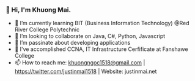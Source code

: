 ### 👋 Hi, I'm Khuong Mai.

<!--
**khuongngoc1518/khuongngoc1518** is a ✨ _special_ ✨ repository because its `README.md` (this file) appears on your GitHub profile.

Here are some ideas to get you started:
-->

- 🌱 I’m currently learning BIT (Business Information Technology) @Red River College Polytechnic
- 👯 I’m looking to collaborate on Java, C#, Python, Javascript
- 🤔 I’m passinate about developing applications
- 💬 I've accomplished CCNA, IT Infrastructure Cerfificate at Fanshawe College
- 📫 How to reach me: khuongngoc1518@gmail.com | https://twitter.com/justinmai1518 | Website: justinmai.net
